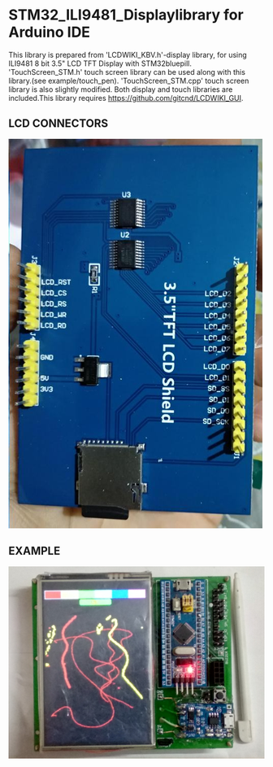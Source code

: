 # STM32_ILI9481_Displaylibrary for Arduino IDE
This library is prepared from 'LCDWIKI_KBV.h'-display library, for using ILI9481 8 bit 3.5" LCD TFT Display with STM32bluepill. 'TouchScreen_STM.h' touch screen library can be used along with this library.(see example/touch_pen). 'TouchScreen_STM.cpp' touch screen library is also slightly modified. Both display and touch libraries are included.This library requires https://github.com/gitcnd/LCDWIKI_GUI.

## LCD CONNECTORS
![Alt text](LCD_3.5.jpg?raw=true "Title" )

## EXAMPLE
![Alt text](setup.jpg?raw=true "Title" )
